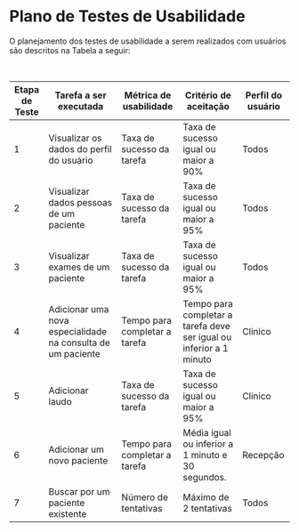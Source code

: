 # Plano de Testes de Usabilidade

O planejamento dos testes de usabilidade a serem realizados com usuários são descritos na Tabela a seguir:

<br>

|Etapa de Teste| Tarefa a ser executada |Métrica de usabilidade | Critério de aceitação | Perfil do usuário |
|--------------------|------------------------------------|----------------------------------------| --------------- | ----------------------|
|1| Visualizar os dados do perfil do usuário | Taxa de sucesso da tarefa|Taxa de sucesso igual ou maior a 90% |Todos|
|2| Visualizar dados pessoas de um paciente | Taxa de sucesso da tarefa|Taxa de sucesso igual ou maior a 95% |Todos |
|3|Visualizar exames de um paciente |Taxa de sucesso da tarefa|Taxa de sucesso igual ou maior a 95% |Todos |
|4|Adicionar uma nova especialidade na consulta de um paciente|Tempo para completar a tarefa|Tempo para completar a tarefa deve ser igual ou inferior a 1 minuto |Clinico |
|5|Adicionar laudo |Taxa de sucesso da tarefa |Taxa de sucesso igual ou maior a 95% |Clinico|
|6 |Adicionar um novo paciente|Tempo para completar a tarefa |Média igual ou inferior a 1 minuto e 30 segundos. |Recepção |
|7|Buscar por um paciente existente |Número de tentativas|Máximo de 2 tentativas |Todos |

